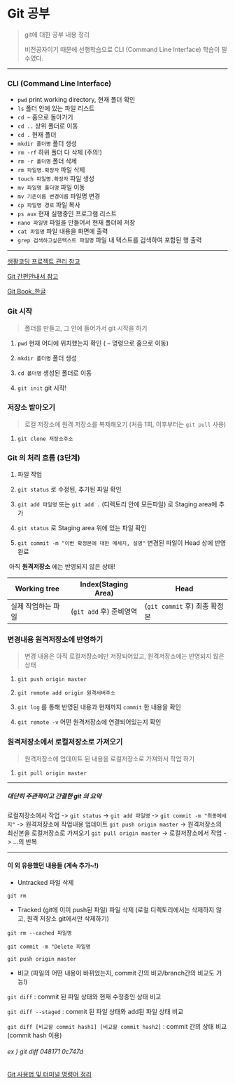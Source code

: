 # Git 공부
> git에 대한 공부 내용 정리
>
> 비전공자이기 때문에 선행학습으로 CLI (Command Line Interface) 학습이 필수였다.



---



### CLI (Command Line Interface)

* `pwd` print working directory, 현재 폴더 확인
* `ls` 폴더 안에 있는 파일 리스트
* `cd ~` 홈으로 돌아가기
* `cd ..` 상위 폴더로 이동
* `cd .` 현재 폴더
* `mkdir 폴더명` 폴더 생성
* `rm -rf` 하위 폴더 다 삭제 (주의!)
* `rm -r 폴더명` 폴더 삭제
* `rm 파일명.확장자` 파일 삭제
* `touch 파일명.확장자` 파일 생성
* `mv 파일명 폴더명` 파일 이동
* `mv 기존이름 변경이름` 파일명 변경
* `cp 파일명 경로` 파일 복사
* `ps aux` 현재 실행중인 프로그램 리스트
* `nano 파일명` 파일을 만들어서 현재 폴더에 저장
* `cat 파일명` 파일 내용을 화면에 출력
* `grep 검색하고싶은텍스트 파일명` 파일 내 텍스트를 검색하여 포함된 행 출력



---



[생활코딩 프로젝트 관리 참고](https://opentutorials.org/course/3838)

[Git 간편안내서 참고](http://rogerdudler.github.io/git-guide/index.ko.html)

[Git Book_한글](http://git-scm.com/book/ko/v2)



### Git 시작

> 폴더를 만들고, 그 안에 들어가서 git 시작을 하기 

1. `pwd` 현재 어디에 위치했는지 확인 ( `~` 명령으로 홈으로 이동)

2. `mkdir 폴더명` 폴더 생성

3. `cd 폴더명` 생성된 폴더로 이동

4. `git init` git 시작!



### 저장소 받아오기 

> 로컬 저장소에 원격 저장소를 복제해오기 (처음 1회, 이후부터는 `git pull` 사용)

1. `git clone 저장소주소`





### Git 의 처리 흐름 (3단계)

1. 파일 작업

2. `git status` 로 수정된, 추가된 파일 확인

3. `git add 파일명` 또는 `git add .` (디렉토리 안에 모든파일) 로 Staging area에 추가

4. `git status` 로 Staging area 위에 있는 파일 확인

5. `git commit -m "이번 확정본에 대한 메세지, 설명"` 변경된 파일이 Head 상에 반영 완료

​	아직 **원격저장소** 에는 반영되지 않은 상태!

| Working tree       | Index(Staging Area)     | Head                          |
| ------------------ | ----------------------- | ----------------------------- |
| 실제 작업하는 파일 | (`git add` 후) 준비영역 | (`git commit` 후) 최종 확정본 |





### 변경내용 원격저장소에 반영하기

> 변경 내용은 아직 로컬저장소에만 저장되어있고, 원격저장소에는 반영되지 않은 상태

1) `git push origin master` 

2) `git remote add origin 원격서버주소`

3) `git log` 를 통해 반영된 내용과 현재까지 `commit` 한 내용을 확인

4) `git remote -v` 어떤 원격저장소에 연결되어있는지 확인





### 원격저장소에서 로컬저장소로 가져오기

> 원격저장소에 업데이트 된 내용을 로컬저장소로 가져와서 작업 하기

1) `git pull origin master` 







---



##### 대단히 주관적이고 간결한 git 의 요약

로컬저장소에서 작업 -> `git status` -> `git add 파일명` -> `git commit -m "최종메세지"` -> 원격저장소에 작업내용 업데이트 `git push origin master` -> 원격저장소의 최신본을 로컬저장소로 가져오기 `git pull origin master` -> 로컬저장소에서 작업 -> ...의 반복



---







#### 이 외 유용했던 내용들 (계속 추가~!)

* Untracked 파일 삭제

`git rm`

* Tracked (git에 이미 push된 파일) 파일 삭제 (로컬 디렉토리에서는 삭제하지 않고, 원격 저장소 git에서만 삭제하기)

`git rm --cached 파일명`

`git commit -m "Delete 파일명`

`git push origin master`

*  비교 (파일의 어떤 내용이 바뀌었는지, commit 간의 비교/branch간의 비교도 가능!)

`git diff` : commit 된 파일 상태와 현재 수정중인 상태 비교

`git diff --staged` : commit 된 파일 상태와 add된 파일 상태 비교

`git diff [비교할 commit hash1] [비교할 commit hash2]` : commit 간의 상태 비교 (commit hash 이용)

###### ex ) git diff 048171 0c747d



[Git 사용법 및 터미널 명령어 정리](https://velog.io/@grinding_hannah/Git-Git-%EC%82%AC%EC%9A%A9%EB%B2%95-%EB%B0%8F-%ED%84%B0%EB%AF%B8%EB%84%90-%EB%AA%85%EB%A0%B9%EC%96%B4-%EC%A0%95%EB%A6%AC)
